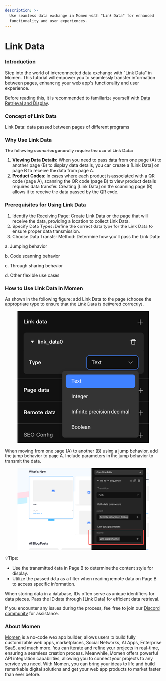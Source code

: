 ```yaml
---
description: >-
  Use seamless data exchange in Momen with "Link Data" for enhanced
  functionality and user experiences.
---
```


# Link Data

### **Introduction**

Step into the world of interconnected data exchange with "Link Data" in Momen. This tutorial will empower you to seamlessly transfer information between pages, enhancing your web app's functionality and user experience.

Before reading this, it is recommended to familiarize yourself with [Data Retrieval and Display](https://docs.momen.app/data/data-retrieval-and-display).

### **Concept of Link Data**

Link Data: data passed between pages of different programs

### **Why Use Link Data**

The following scenarios generally require the use of Link Data:

1. **Viewing Data Details:** When you need to pass data from one page (A) to another page (B) to display data details, you can create a \[Link Data] on page B to receive the data from page A.
2. **Product Codes**: In cases where each product is associated with a QR code (page A), scanning the QR code (page B) to view product details requires data transfer. Creating \[Link Data] on the scanning page (B) allows it to receive the data passed by the QR code.

### **Prerequisites for Using Link Data**

1. Identify the Receiving Page: Create Link Data on the page that will receive the data, providing a location to collect Link Data.
2. Specify Data Types: Define the correct data type for the Link Data to ensure proper data transmission.
3. Choose Data Transfer Method: Determine how you'll pass the Link Data:

&#x20;            a. Jumping behavior

&#x20;            b. Code scanning behavior

&#x20;            c. Through sharing behavior

&#x20;            d. Other flexible use cases

### **How to Use Link Data in Momen**

As shown in the following figure: add Link Data to the page (choose the appropriate type to ensure that the Link Data is delivered correctly).

<figure><img src="../../.gitbook/assets/0 (31).png" alt="Choosing the right type for link data."><figcaption></figcaption></figure>

When moving from one page (A) to another (B) using a jump behavior, add the jump behavior to page A. Include parameters in the jump behavior to transmit the data.

<figure><img src="../../.gitbook/assets/1 (29).png" alt="Add parameters to transmit data."><figcaption></figcaption></figure>

💡Tips:

* Use the transmitted data in Page B to determine the content style for display.
* Utilize the passed data as a filter when reading remote data on Page B to access specific information.

When storing data in a database, IDs often serve as unique identifiers for data pieces. Pass the ID data through \[Link Data] for efficient data retrieval.

If you encounter any issues during the process, feel free to join our [Discord community](https://discord.com/invite/UCyhySSXfz) for assistance.

### **About Momen​​**

[Momen](https://momen.app/?channel=blog-about) is a no-code web app builder, allows users to build fully customizable web apps, marketplaces, Social Networks, AI Apps, Enterprise SaaS, and much more. You can iterate and refine your projects in real-time, ensuring a seamless creation process. Meanwhile, Momen offers powerful API integration capabilities, allowing you to connect your projects to any service you need. With Momen, you can bring your ideas to life and build remarkable digital solutions and get your web app products to market faster than ever before.​​
